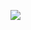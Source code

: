 [![](https://github.com/fiji/cookbook/actions/workflows/build-main.yml/badge.svg)](https://github.com/fiji/cookbook/actions/workflows/build-main.yml)

